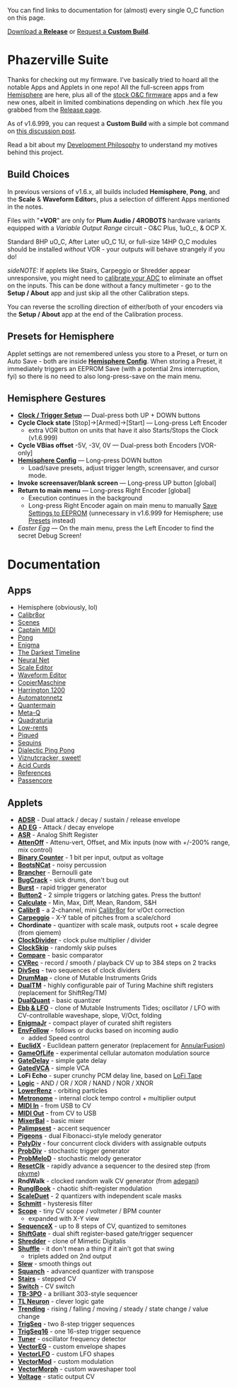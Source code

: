 You can find links to documentation for (almost) every single O_C function on this page.

[Download a **Release**](https://github.com/djphazer/O_C-BenisphereSuite/releases) or [Request a **Custom Build**](https://github.com/djphazer/O_C-Phazerville/discussions/38).

# Phazerville Suite
Thanks for checking out my firmware. I've basically tried to hoard all the notable Apps and Applets in one repo! All the full-screen apps from [Hemisphere](https://github.com/Chysn/O_C-HemisphereSuite/wiki) are here, plus all of the [stock O&C firmware](https://ornament-and-cri.me/user-manual-v1_3/) apps and a few new ones, albeit in limited combinations depending on which .hex file you grabbed from the [Release page](https://github.com/djphazer/O_C-BenisphereSuite/releases).

As of v1.6.999, you can request a **Custom Build** with a simple bot command on [this discussion post](https://github.com/djphazer/O_C-BenisphereSuite/discussions/38).

Read a bit about my [Development Philosophy](https://github.com/djphazer/O_C-Phazerville/wiki/_Philosophy) to understand my motives behind this project.

## Build Choices

In previous versions of v1.6.x, all builds included **Hemisphere**, **Pong**, and the **Scale** & **Waveform Editor**s, plus a selection of different Apps mentioned in the notes.

Files with "**+VOR**" are only for **Plum Audio / 4ROBOTS** hardware variants equipped with a _Variable Output Range_ circuit - O&C Plus, 1uO_c, & OCP X.

Standard 8HP uO_C, After Later uO_C 1U, or full-size 14HP O_C modules should be installed _without_ VOR - your outputs will behave strangely if you do!

_sideNOTE:_ If applets like Stairs, Carpeggio or Shredder appear unresponsive, you might need to [calibrate your ADC](https://www.youtube.com/shorts/AIadpDclP7M) to eliminate an offset on the inputs. This can be done without a fancy multimeter - go to the **Setup / About** app and just skip all the other Calibration steps.

You can reverse the scrolling direction of either/both of your encoders via the **Setup / About** app at the end of the Calibration process.

## Presets for Hemisphere
Applet settings are not remembered unless you store to a Preset, or turn on Auto Save - both are inside [**Hemisphere Config**](https://github.com/djphazer/O_C-BenisphereSuite/wiki/Hemisphere-Config). When storing a Preset, it immediately triggers an EEPROM Save (with a potential 2ms interruption, fyi) so there is no need to also long-press-save on the main menu.

## Hemisphere Gestures
* [**Clock / Trigger Setup**](https://github.com/djphazer/O_C-BenisphereSuite/wiki/Clock-Setup) — Dual-press both UP + DOWN buttons
* **Cycle Clock state** [Stop]->[Armed]->[Start] — Long-press Left Encoder
  - extra VOR button on units that have it also Starts/Stops the Clock (v1.6.999)
* **Cycle VBias offset** -5V, -3V, 0V — Dual-press both Encoders [VOR-only]
* [**Hemisphere Config**](https://github.com/djphazer/O_C-BenisphereSuite/wiki/Hemisphere-Config) — Long-press DOWN button
  - Load/save presets, adjust trigger length, screensaver, and cursor mode.
* **Invoke screensaver/blank screen** — Long-press UP button [global] 
* **Return to main menu** — Long-press Right Encoder [global]
  - Execution continues in the background
  - Long-press Right Encoder again on main menu to manually [Save Settings to EEPROM](https://github.com/djphazer/O_C-BenisphereSuite/wiki/EEPROM-Save) (unnecessary in v1.6.999 for Hemisphere; use [Presets](https://github.com/djphazer/O_C-BenisphereSuite/wiki/Hemisphere-Config) instead)
* _Easter Egg_ — On the main menu, press the Left Encoder to find the secret Debug Screen!

# Documentation
## Apps
* Hemisphere (obviously, lol)
* [Calibr8or](https://github.com/djphazer/O_C-Phazerville/wiki/Calibr8or)
* [Scenes](https://github.com/djphazer/O_C-Phazerville/wiki/Scenes)
* [Captain MIDI](https://github.com/Chysn/O_C-HemisphereSuite/wiki/Captain-MIDI)
* [Pong](https://github.com/Chysn/O_C-HemisphereSuite/wiki/Pong)
* [Enigma](https://github.com/Chysn/O_C-HemisphereSuite/wiki/Enigma)
* [The Darkest Timeline](https://github.com/Chysn/O_C-HemisphereSuite/wiki/The-Darkest-Timeline-2.0)
* [Neural Net](https://github.com/Chysn/O_C-HemisphereSuite/wiki/Neural-Net)
* [Scale Editor](https://github.com/Chysn/O_C-HemisphereSuite/wiki/Scale-Editor)
* [Waveform Editor](https://github.com/Chysn/O_C-HemisphereSuite/wiki/Waveform-Editor)
* [CopierMaschine](https://ornament-and-cri.me/user-manual-v1_3/#anchor-copiermaschine)
* [Harrington 1200](https://ornament-and-cri.me/user-manual-v1_3/#anchor-harrington-1200)
* [Automatonnetz](https://ornament-and-cri.me/user-manual-v1_3/#anchor-automatonnetz)
* [Quantermain](https://ornament-and-cri.me/user-manual-v1_3/#anchor-quantermain)
* [Meta-Q](https://ornament-and-cri.me/user-manual-v1_3/#anchor-meta-q)
* [Quadraturia](https://ornament-and-cri.me/user-manual-v1_3/#anchor-quadraturia)
* [Low-rents](https://ornament-and-cri.me/user-manual-v1_3/#anchor-low-rents)
* [Piqued](https://ornament-and-cri.me/user-manual-v1_3/#anchor-piqued)
* [Sequins](https://ornament-and-cri.me/user-manual-v1_3/#anchor-sequins)
* [Dialectic Ping Pong](https://ornament-and-cri.me/user-manual-v1_3/#anchor-dialectic-ping-pong)
* [Viznutcracker, sweet!](https://ornament-and-cri.me/user-manual-v1_3/#anchor-viznutcracker-sweet)
* [Acid Curds](https://ornament-and-cri.me/user-manual-v1_3/#anchor-acid-curds)
* [References](https://ornament-and-cri.me/user-manual-v1_3/#anchor-references)
* [Passencore](https://llllllll.co/t/passencore-chord-ornament-music-theory-crime/45925)

## Applets

* **[ADSR](https://github.com/djphazer/O_C-Phazerville/wiki/ADSR-EG)** - Dual attack / decay / sustain / release envelope
* **[AD EG](https://github.com/djphazer/O_C-Phazerville/wiki/AD-EG)** - Attack / decay envelope
* **[ASR](https://github.com/djphazer/O_C-Phazerville/wiki/%22A%22SR)** - Analog Shift Register
* **[AttenOff](https://github.com/djphazer/O_C-Phazerville/wiki/AttenOff)** - Attenu-vert, Offset, and Mix inputs (now with +/-200% range, mix control)
* **[Binary Counter](https://github.com/djphazer/O_C-Phazerville/wiki/Binary-Counter)** - 1 bit per input, output as voltage
* **[BootsNCat](https://github.com/djphazer/O_C-Phazerville/wiki/BootsNCat)** - noisy percussion
* **[Brancher](https://github.com/djphazer/O_C-Phazerville/wiki/Brancher)** - Bernoulli gate
* **[BugCrack](https://github.com/djphazer/O_C-Phazerville/wiki/BugCrack)** - sick drums, don't bug out
* **[Burst](https://github.com/djphazer/O_C-Phazerville/wiki/Burst)** - rapid trigger generator
* **[Button2](https://github.com/djphazer/O_C-Phazerville/wiki/Button2)** - 2 simple triggers or latching gates. Press the button!
* **[Calculate](https://github.com/djphazer/O_C-Phazerville/wiki/Calculate)** - Min, Max, Diff, Mean, Random, S&H
* **[Calibr8](https://github.com/djphazer/O_C-Phazerville/wiki/Calibr8)** - a 2-channel, mini [Calibr8or](https://github.com/djphazer/O_C-Phazerville/wiki/Calibr8or) for v/Oct correction
* **[Carpeggio](https://github.com/djphazer/O_C-Phazerville/wiki/Carpeggio)** - X-Y table of pitches from a scale/chord
* **Chordinate** - quantizer with scale mask, outputs root + scale degree (from qiemem)
* **[ClockDivider](https://github.com/Chysn/O_C-HemisphereSuite/wiki/Clock-Divider-Multiplier)** - clock pulse multiplier / divider
* **[ClockSkip](https://github.com/Chysn/O_C-HemisphereSuite/wiki/Clock-Skipper)** - randomly skip pulses
* **[Compare](https://github.com/Chysn/O_C-HemisphereSuite/wiki/Compare)** - basic comparator
* **[CVRec](https://github.com/djphazer/O_C-Phazerville/wiki/CV-Recorder)** - record / smooth / playback CV up to 384 steps on 2 tracks
* **[DivSeq](https://www.youtube.com/watch?v=J1OH-oomvMA)** - two sequences of clock dividers
* **[DrumMap](https://github.com/benirose/O_C-BenisphereSuite/wiki/DrumMap)** - clone of Mutable Instruments Grids
* **[DualTM](https://github.com/djphazer/O_C-BenisphereSuite/wiki/DualTM)** - highly configurable pair of Turing Machine shift registers (replacement for ShiftReg/TM)
* **[DualQuant](https://github.com/Chysn/O_C-HemisphereSuite/wiki/Dual-Quantizer)** - basic quantizer
* **[Ebb & LFO](https://github.com/djphazer/O_C-BenisphereSuite/wiki/Ebb-&-LFO)** - clone of Mutable Instruments Tides; oscillator / LFO with CV-controllable waveshape, slope, V/Oct, folding
* **[EnigmaJr](https://github.com/Chysn/O_C-HemisphereSuite/wiki/Enigma,-Jr.)** - compact player of curated shift registers
* **[EnvFollow](https://github.com/Chysn/O_C-HemisphereSuite/wiki/Envelope-Follower)** - follows or ducks based on incoming audio
  - added Speed control
* **[EuclidX](https://github.com/djphazer/O_C-BenisphereSuite/wiki/EuclidX)** - Euclidean pattern generator (replacement for [AnnularFusion](https://github.com/Chysn/O_C-HemisphereSuite/wiki/Annular-Fusion-Euclidean-Drummer))
* **[GameOfLife](https://github.com/Chysn/O_C-HemisphereSuite/wiki/Conways's-Game-of-Life-(Retired))** - experimental cellular automaton modulation source
* **[GateDelay](https://github.com/Chysn/O_C-HemisphereSuite/wiki/Gate-Delay)** - simple gate delay
* **[GatedVCA](https://github.com/Chysn/O_C-HemisphereSuite/wiki/Gated-VCA)** - simple VCA
* **LoFi Echo** - super crunchy PCM delay line, based on [LoFi Tape](https://github.com/Chysn/O_C-HemisphereSuite/wiki/LoFi-Tape)
* **[Logic](https://github.com/Chysn/O_C-HemisphereSuite/wiki/Logic)** - AND / OR / XOR / NAND / NOR / XNOR
* **[LowerRenz](https://github.com/Chysn/O_C-HemisphereSuite/wiki/LowerRenz)** - orbiting particles
* **[Metronome](https://github.com/Chysn/O_C-HemisphereSuite/wiki/Metronome)** - internal clock tempo control + multiplier output
* **[MIDI In](https://github.com/djphazer/O_C-BenisphereSuite/wiki/MIDI-Input)** - from USB to CV
* **[MIDI Out](https://github.com/Chysn/O_C-HemisphereSuite/wiki/MIDI-Out)** - from CV to USB
* **[MixerBal](https://github.com/Chysn/O_C-HemisphereSuite/wiki/Mixer:Balance)** - basic mixer
* **[Palimpsest](https://github.com/Chysn/O_C-HemisphereSuite/wiki/Palimpsest-Accent-Sequencer)** - accent sequencer
* **[Pigeons](https://github.com/djphazer/O_C-BenisphereSuite/wiki/Pigeons)** - dual Fibonacci-style melody generator
* **[PolyDiv](https://www.youtube.com/watch?v=J1OH-oomvMA)** - four concurrent clock dividers with assignable outputs
* **[ProbDiv](https://github.com/benirose/O_C-BenisphereSuite/wiki/ProbDiv)** - stochastic trigger generator
* **[ProbMeloD](https://github.com/benirose/O_C-BenisphereSuite/wiki/ProbMeloD)** - stochastic melody generator
* **[ResetClk](https://youtu.be/i1xU6-oPwfA)** - rapidly advance a sequencer to the desired step (from [pkyme](https://github.com/pkyme/O_C-HemisphereSuite/tree/reset-additions))
* **RndWalk** - clocked random walk CV generator (from [adegani](https://github.com/adegani/O_C-HemisphereSuite))
* **[RunglBook](https://github.com/Chysn/O_C-HemisphereSuite/wiki/RunglBook)** - chaotic shift-register modulation
* **[ScaleDuet](https://github.com/Chysn/O_C-HemisphereSuite/wiki/Scale-Duet-Quantizer)** - 2 quantizers with independent scale masks
* **[Schmitt](https://github.com/Chysn/O_C-HemisphereSuite/wiki/Schmitt-Trigger)** - hysteresis filter
* **[Scope](https://github.com/Chysn/O_C-HemisphereSuite/wiki/Scope)** - tiny CV scope / voltmeter / BPM counter
  - expanded with X-Y view
* **[SequenceX](https://github.com/Chysn/O_C-HemisphereSuite/wiki/Sequence5)** - up to 8 steps of CV, quantized to semitones
* **[ShiftGate](https://github.com/Chysn/O_C-HemisphereSuite/wiki/ShiftGate)** - dual shift register-based gate/trigger sequencer
* **[Shredder](https://github.com/benirose/O_C-BenisphereSuite/wiki/Shredder)** - clone of Mimetic Digitalis
* **[Shuffle](https://github.com/Chysn/O_C-HemisphereSuite/wiki/Shuffle)** - it don't mean a thing if it ain't got that swing
  - triplets added on 2nd output
* **[Slew](https://github.com/Chysn/O_C-HemisphereSuite/wiki/Slew)** - smooth things out
* **[Squanch](https://github.com/Chysn/O_C-HemisphereSuite/wiki/Squanch---Shifting-Quantizer)** - advanced quantizer with transpose
* **[Stairs](https://github.com/Logarhythm1/O_C-HemisphereSuite/wiki/Stairs)** - stepped CV
* **[Switch](https://github.com/Chysn/O_C-HemisphereSuite/wiki/Switch)** - CV switch
* **[TB-3PO](https://github.com/Logarhythm1/O_C-HemisphereSuite/wiki/TB-3PO)** - a brilliant 303-style sequencer
* **[TL Neuron](https://github.com/Chysn/O_C-HemisphereSuite/wiki/Threshold-Logic-Neuron)** - clever logic gate
* **[Trending](https://github.com/Chysn/O_C-HemisphereSuite/wiki/Trending)** - rising / falling / moving / steady / state change / value change
* **[TrigSeq](https://github.com/Chysn/O_C-HemisphereSuite/wiki/Trigger-Sequencer)** - two 8-step trigger sequences
* **[TrigSeq16](https://github.com/Chysn/O_C-HemisphereSuite/wiki/Trigger-Sequencer-16)** - one 16-step trigger sequence
* **[Tuner](https://github.com/Chysn/O_C-HemisphereSuite/wiki/Tuner)** - oscillator frequency detector
* **[VectorEG](https://github.com/Chysn/O_C-HemisphereSuite/wiki/VectorEG)** - custom envelope shapes
* **[VectorLFO](https://github.com/Chysn/O_C-HemisphereSuite/wiki/VectorLFO)** - custom LFO shapes
* **[VectorMod](https://github.com/Chysn/O_C-HemisphereSuite/wiki/VectorMod)** - custom modulation
* **[VectorMorph](https://github.com/Chysn/O_C-HemisphereSuite/wiki/VectMorph)** - custom waveshaper tool
* **[Voltage](https://github.com/Chysn/O_C-HemisphereSuite/wiki/Voltage)** - static output CV